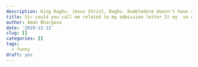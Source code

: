 ```yaml
---
description: King Raghu. Jesus Christ, Raghu. Dumbledore doesn't have cell service.
title: Sir could you call me related to my admission letter It my  so am your thakfull sir Here is my number 91****36
author: Aman Bhargava
date: '2019-12-12'
slug: []
categories: []
tags:
  - funny
draft: yes
---
```


